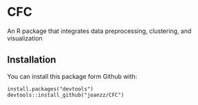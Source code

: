 # CFC
An R package that integrates data preprocessing, clustering, and visualization
## Installation
You can install this package form Github with:
```
install.packages("devtools")
devtools::install_github("joanzz/CFC")
